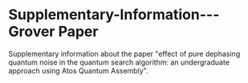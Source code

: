 # Supplementary-Information---Grover Paper
Supplementary information about the paper "effect of pure dephasing quantum noise in the quantum search algorithm: an undergraduate approach using Atos Quantum Assembly".
